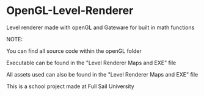 # OpenGL-Level-Renderer
Level renderer made with openGL and Gateware for built in math functions

NOTE:

You can find all source code within the openGL folder

Executable can be found in the "Level Renderer Maps and EXE" file

All assets used can also be found in the "Level Renderer Maps and EXE" file

This is a school project made at Full Sail University
